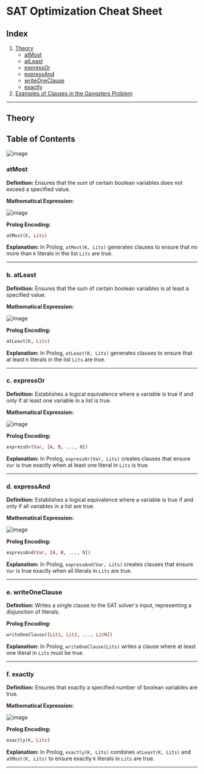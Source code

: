 # SAT Optimization Cheat Sheet

## Index

1. [Theory](#theory)
   - [atMost](#a-atmost)
   - [atLeast](#b-atleast)
   - [expressOr](#c-expressor)
   - [expressAnd](#d-expressand)
   - [writeOneClause](#e-writeoneclause)
   - [exactly](#f-exactly)
2. [Examples of Clauses in the Gangsters Problem](#examples-of-clauses-in-the-gangsters-problem)

---

## Theory

##  Table of Contents
![image](https://github.com/user-attachments/assets/84624c19-c624-4ecb-bf63-9cf276553bb2)

### **atMost**

**Definition:**
Ensures that the sum of certain boolean variables does not exceed a specified value.

**Mathematical Expression:**

![image](https://github.com/user-attachments/assets/13695c92-7a39-4883-947b-323daef9c67c)


**Prolog Encoding:**
```prolog
atMost(K, Lits)
```

**Explanation:**
In Prolog, `atMost(K, Lits)` generates clauses to ensure that no more than `K` literals in the list `Lits` are true.

---

### b. **atLeast**

**Definition:**
Ensures that the sum of certain boolean variables is at least a specified value.

**Mathematical Expression:**

![image](https://github.com/user-attachments/assets/13695c92-7a39-4883-947b-323daef9c67c)

**Prolog Encoding:**
```prolog
atLeast(K, Lits)
```

**Explanation:**
In Prolog, `atLeast(K, Lits)` generates clauses to ensure that at least `K` literals in the list `Lits` are true.

---

### c. **expressOr**

**Definition:**
Establishes a logical equivalence where a variable is true if and only if at least one variable in a list is true.

**Mathematical Expression:**

![image](https://github.com/user-attachments/assets/ca23d933-c3e6-4896-94ed-441b90b9f7da)


**Prolog Encoding:**
```prolog
expressOr(Var, [A, B, ..., N])
```

**Explanation:**
In Prolog, `expressOr(Var, Lits)` creates clauses that ensure `Var` is true exactly when at least one literal in `Lits` is true.

---

### d. **expressAnd**

**Definition:**
Establishes a logical equivalence where a variable is true if and only if all variables in a list are true.

**Mathematical Expression:**

![image](https://github.com/user-attachments/assets/a90f98c6-4ea0-4052-a1df-dc15be74fcea)


**Prolog Encoding:**
```prolog
expressAnd(Var, [A, B, ..., N])
```

**Explanation:**
In Prolog, `expressAnd(Var, Lits)` creates clauses that ensure `Var` is true exactly when all literals in `Lits` are true.

---

### e. **writeOneClause**

**Definition:**
Writes a single clause to the SAT solver's input, representing a disjunction of literals.

**Prolog Encoding:**
```prolog
writeOneClause([Lit1, Lit2, ..., LitN])
```

**Explanation:**
In Prolog, `writeOneClause(Lits)` writes a clause where at least one literal in `Lits` must be true.

---

### f. **exactly**

**Definition:**
Ensures that exactly a specified number of boolean variables are true.

**Mathematical Expression:**

![image](https://github.com/user-attachments/assets/a317d790-3200-4067-bcbe-1394fc78b942)


**Prolog Encoding:**
```prolog
exactly(K, Lits)
```

**Explanation:**
In Prolog, `exactly(K, Lits)` combines `atLeast(K, Lits)` and `atMost(K, Lits)` to ensure exactly `K` literals in `Lits` are true.





---
